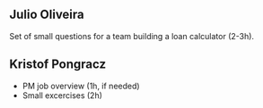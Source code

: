 Julio Oliveira
--------------

Set of small questions for a team building a loan calculator (2-3h).

Kristof Pongracz
----------------

- PM job overview (1h, if needed) 
- Small excercises (2h)
